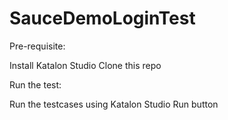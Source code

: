 # SauceDemoLoginTest
Pre-requisite:

Install Katalon Studio
Clone this repo

Run the test:

Run the testcases using Katalon Studio Run button
